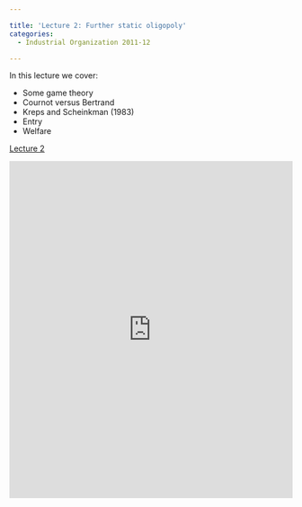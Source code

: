 ```yaml
---

title: 'Lecture 2: Further static oligopoly'
categories:
  - Industrial Organization 2011-12

---
```

In this lecture we cover:
  * Some game theory
  * Cournot versus Bertrand
  * Kreps and Scheinkman (1983)
  * Entry
  * Welfare

<a title="View Lecture 2 on Scribd" href="https://www.scribd.com/doc/68772665/Lecture-2" >Lecture 2</a>

<iframe src="https://www.scribd.com/embeds/68772665/content?start_page=1&view_mode=slideshow&access_key=key-20exlbsy3hny9lih7olj" data-auto-height="true" data-aspect-ratio="1.33333333333333" scrolling="no" width="100%" height="600" frameborder="0"></iframe>